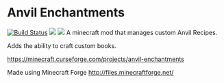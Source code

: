 # Anvil Enchantments
[![Build Status](http://lazerworld.playat.ch:8080/job/Anvil%20Enchantments/job/master/badge/icon)](http://lazerworld.playat.ch:8080/job/Anvil%20Enchantments/job/master/) [![](http://cf.way2muchnoise.eu/245332.svg)](https://minecraft.curseforge.com/projects/anvil-enchantments) [![](http://cf.way2muchnoise.eu/versions/245332.svg)](https://minecraft.curseforge.com/projects/anvil-enchantments)
A minecraft mod that manages custom Anvil Recipes.

Adds the ability to craft custom books.

https://minecraft.curseforge.com/projects/anvil-enchantments

Made using Minecraft Forge http://files.minecraftforge.net/

